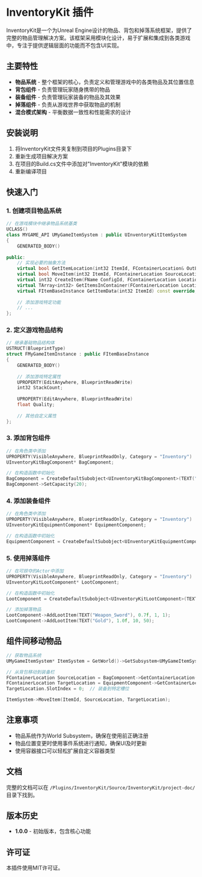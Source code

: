 # InventoryKit 插件

InventoryKit是一个为Unreal Engine设计的物品、背包和掉落系统框架，提供了完整的物品管理解决方案。该框架采用模块化设计，易于扩展和集成到各类游戏中，专注于提供逻辑层面的功能而不包含UI实现。

## 主要特性

- **物品系统** - 整个框架的核心，负责定义和管理游戏中的各类物品及其位置信息
- **背包组件** - 负责管理玩家随身携带的物品
- **装备组件** - 负责管理玩家装备的物品及其效果
- **掉落组件** - 负责从游戏世界中获取物品的机制
- **混合模式架构** - 平衡数据一致性和性能需求的设计

## 安装说明

1. 将InventoryKit文件夹复制到项目的Plugins目录下
2. 重新生成项目解决方案
3. 在项目的Build.cs文件中添加对"InventoryKit"模块的依赖
4. 重新编译项目

## 快速入门

### 1. 创建项目物品系统

```cpp
// 在游戏模块中继承物品系统基类
UCLASS()
class MYGAME_API UMyGameItemSystem : public UInventoryKitItemSystem
{
    GENERATED_BODY()
    
public:
    // 实现必要的抽象方法
    virtual bool GetItemLocation(int32 ItemId, FContainerLocation& OutLocation) const override;
    virtual bool MoveItem(int32 ItemId, FContainerLocation SourceLocation, FContainerLocation TargetLocation) override;
    virtual int32 CreateItem(FName ConfigId, FContainerLocation Location) override;
    virtual TArray<int32> GetItemsInContainer(FContainerLocation Location) const override;
    virtual FItemBaseInstance GetItemData(int32 ItemId) const override;
    
    // 添加游戏特定功能
    // ...
};
```

### 2. 定义游戏物品结构

```cpp
// 继承基础物品结构体
USTRUCT(BlueprintType)
struct FMyGameItemInstance : public FItemBaseInstance
{
    GENERATED_BODY()
    
    // 添加游戏特定属性
    UPROPERTY(EditAnywhere, BlueprintReadWrite)
    int32 StackCount;
    
    UPROPERTY(EditAnywhere, BlueprintReadWrite)
    float Quality;
    
    // 其他自定义属性
};
```

### 3. 添加背包组件

```cpp
// 在角色类中添加
UPROPERTY(VisibleAnywhere, BlueprintReadOnly, Category = "Inventory")
UInventoryKitBagComponent* BagComponent;

// 在构造函数中初始化
BagComponent = CreateDefaultSubobject<UInventoryKitBagComponent>(TEXT("BagComponent"));
BagComponent->SetCapacity(20);
```

### 4. 添加装备组件

```cpp
// 在角色类中添加
UPROPERTY(VisibleAnywhere, BlueprintReadOnly, Category = "Inventory")
UInventoryKitEquipmentComponent* EquipmentComponent;

// 在构造函数中初始化
EquipmentComponent = CreateDefaultSubobject<UInventoryKitEquipmentComponent>(TEXT("EquipmentComponent"));
```

### 5. 使用掉落组件

```cpp
// 在可掠夺的Actor中添加
UPROPERTY(VisibleAnywhere, BlueprintReadOnly, Category = "Inventory")
UInventoryKitLootComponent* LootComponent;

// 在构造函数中初始化
LootComponent = CreateDefaultSubobject<UInventoryKitLootComponent>(TEXT("LootComponent"));

// 添加掉落物品
LootComponent->AddLootItem(TEXT("Weapon_Sword"), 0.7f, 1, 1);
LootComponent->AddLootItem(TEXT("Gold"), 1.0f, 10, 50);
```

## 组件间移动物品

```cpp
// 获取物品系统
UMyGameItemSystem* ItemSystem = GetWorld()->GetSubsystem<UMyGameItemSystem>();

// 从背包移动到装备栏
FContainerLocation SourceLocation = BagComponent->GetContainerLocation();
FContainerLocation TargetLocation = EquipmentComponent->GetContainerLocation();
TargetLocation.SlotIndex = 0;  // 装备到特定槽位

ItemSystem->MoveItem(ItemId, SourceLocation, TargetLocation);
```

## 注意事项

- 物品系统作为World Subsystem，确保在使用前正确注册
- 物品位置变更时使用事件系统进行通知，确保UI及时更新
- 使用容器接口可以轻松扩展自定义容器类型

## 文档

完整的文档可以在 `/Plugins/InventoryKit/Source/InventoryKit/project-doc/` 目录下找到。

## 版本历史

- **1.0.0** - 初始版本，包含核心功能

## 许可证

本插件使用MIT许可证。